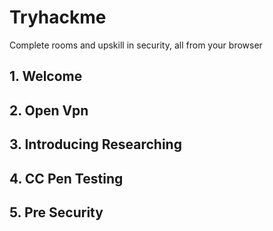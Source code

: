 # Tryhackme
Complete rooms and upskill in security, all from your browser

## 1. Welcome

## 2. Open Vpn

## 3. Introducing Researching

## 4. CC Pen Testing

## 5. Pre Security

